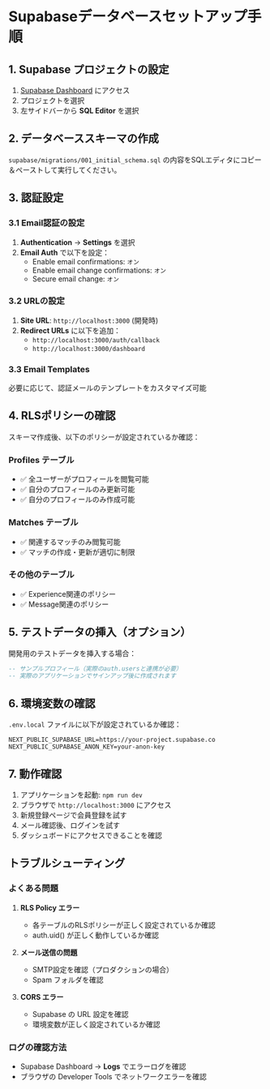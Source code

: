 # Supabaseデータベースセットアップ手順

## 1. Supabase プロジェクトの設定

1. [Supabase Dashboard](https://app.supabase.com) にアクセス
2. プロジェクトを選択
3. 左サイドバーから **SQL Editor** を選択

## 2. データベーススキーマの作成

`supabase/migrations/001_initial_schema.sql` の内容をSQLエディタにコピー＆ペーストして実行してください。

## 3. 認証設定

### 3.1 Email認証の設定
1. **Authentication** → **Settings** を選択
2. **Email Auth** で以下を設定：
   - Enable email confirmations: `オン`
   - Enable email change confirmations: `オン`
   - Secure email change: `オン`

### 3.2 URLの設定
1. **Site URL**: `http://localhost:3000` (開発時)
2. **Redirect URLs** に以下を追加：
   - `http://localhost:3000/auth/callback`
   - `http://localhost:3000/dashboard`

### 3.3 Email Templates
必要に応じて、認証メールのテンプレートをカスタマイズ可能

## 4. RLSポリシーの確認

スキーマ作成後、以下のポリシーが設定されているか確認：

### Profiles テーブル
- ✅ 全ユーザーがプロフィールを閲覧可能
- ✅ 自分のプロフィールのみ更新可能
- ✅ 自分のプロフィールのみ作成可能

### Matches テーブル
- ✅ 関連するマッチのみ閲覧可能
- ✅ マッチの作成・更新が適切に制限

### その他のテーブル
- ✅ Experience関連のポリシー
- ✅ Message関連のポリシー

## 5. テストデータの挿入（オプション）

開発用のテストデータを挿入する場合：

```sql
-- サンプルプロフィール（実際のauth.usersと連携が必要）
-- 実際のアプリケーションでサインアップ後に作成されます
```

## 6. 環境変数の確認

`.env.local` ファイルに以下が設定されているか確認：

```env
NEXT_PUBLIC_SUPABASE_URL=https://your-project.supabase.co
NEXT_PUBLIC_SUPABASE_ANON_KEY=your-anon-key
```

## 7. 動作確認

1. アプリケーションを起動: `npm run dev`
2. ブラウザで `http://localhost:3000` にアクセス
3. 新規登録ページで会員登録を試す
4. メール確認後、ログインを試す
5. ダッシュボードにアクセスできることを確認

## トラブルシューティング

### よくある問題

1. **RLS Policy エラー**
   - 各テーブルのRLSポリシーが正しく設定されているか確認
   - auth.uid() が正しく動作しているか確認

2. **メール送信の問題**
   - SMTP設定を確認（プロダクションの場合）
   - Spam フォルダを確認

3. **CORS エラー**
   - Supabase の URL 設定を確認
   - 環境変数が正しく設定されているか確認

### ログの確認方法

- Supabase Dashboard → **Logs** でエラーログを確認
- ブラウザの Developer Tools でネットワークエラーを確認